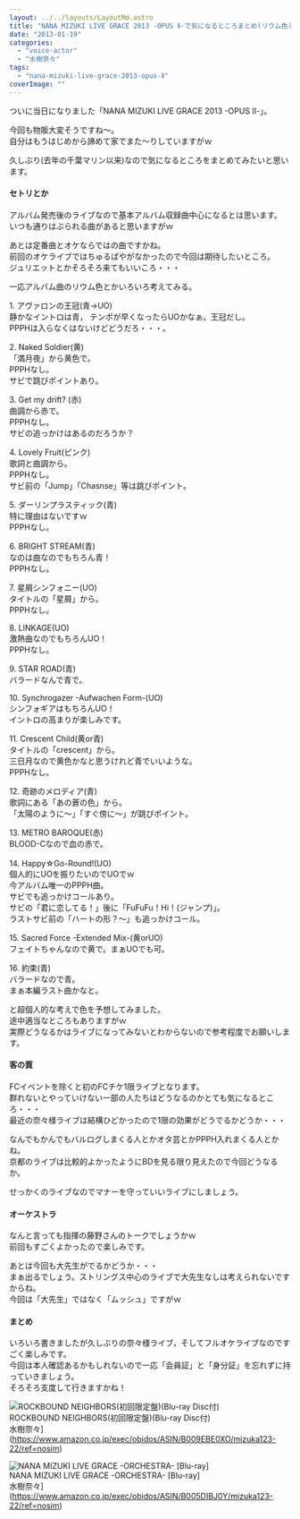 ```yaml
---
layout: ../../layouts/LayoutMd.astro
title: "NANA MIZUKI LIVE GRACE 2013 -OPUS Ⅱ-で気になるところまとめ(リウム色とかいろいろ)"
date: "2013-01-19"
categories: 
  - "voice-actor"
  - "水樹奈々"
tags: 
  - "nana-mizuki-live-grace-2013-opus-Ⅱ"
coverImage: ""
---
```


ついに当日になりました「NANA MIZUKI LIVE GRACE 2013 -OPUS Ⅱ-」。

今回も物販大変そうですね～。  
自分はもうはじめから諦めて家でまた～りしていますがｗ

久しぶり(去年の千葉マリン以来)なので気になるところをまとめてみたいと思います。

#### セトリとか

アルバム発売後のライブなので基本アルバム収録曲中心になるとは思います。  
いつも通りはぶられる曲があると思いますがｗ

あとは定番曲とオケならではの曲ですかね。  
前回のオケライブではちゅるぱやがなかったので今回は期待したいところ。  
ジュリエットとかそろそろ来てもいいころ・・・

一応アルバム曲のリウム色とかいろいろ考えてみる。

1\. アヴァロンの王冠(青→UO)  
静かなイントロは青， テンポが早くなったらUOかなぁ。王冠だし。  
PPPHは入らなくはないけどどうだろ・・・。

2\. Naked Soldier(黄)    
「満月夜」から黄色で。  
PPPHなし。   
サビで跳びポイントあり。

3\. Get my drift? (赤)  
曲調から赤で。  
PPPHなし。  
サビの追っかけはあるのだろうか？

4\. Lovely Fruit(ピンク)  
歌詞と曲調から。  
PPPHなし。  
サビ前の「Jump」「Chasnse」等は跳びポイント。  
  
5\. ダーリンプラスティック(青)  
特に理由はないですｗ  
PPPHなし。

6\. BRIGHT STREAM(青)  
なのは曲なのでもちろん青！  
PPPHなし。

7\. 星屑シンフォニー(UO)  
タイトルの「星屑」から。  
PPPHなし。  
  
8\. LINKAGE(UO)  
激熱曲なのでもちろんUO！  
PPPHなし。

9\. STAR ROAD(青)   
バラードなんで青で。

10\. Synchrogazer -Aufwachen Form-(UO)  
シンフォギアはもちろんUO！  
イントロの高まりが楽しみです。

11\. Crescent Child(黄or青)  
タイトルの「crescent」から。  
三日月なので黄色かなと思うけれど青でいいような。  
PPPHなし。

12\. 奇跡のメロディア(青)  
歌詞にある「あの蒼の色」から。  
「太陽のように～」「すぐ傍に～」が跳びポイント。

13\. METRO BAROQUE(赤)  
BLOOD-Cなので血の赤で。  
             
14\. Happy☆Go-Round!(UO)  
個人的にUOを振りたいのでUOでｗ  
今アルバム唯一のPPPH曲。  
サビでも追っかけコールあり。  
サビの「君に恋してる！」後に「FuFuFu！Hi！(ジャンプ)」。  
ラストサビ前の「ハートの形？～」も追っかけコール。

15\. Sacred Force -Extended Mix-(黄orUO)  
フェイトちゃんなので黄で。まぁUOでも可。

16\. 約束(青)  
バラードなので青。  
まぁ本編ラスト曲かなと。

と超個人的な考えで色を予想してみました。  
途中適当なところもありますがｗ  
実際どうなるかはライブになってみないとわからないので参考程度でお願いします。

#### 客の質

FCイベントを除くと初のFCチケ1限ライブとなります。  
群れないとやっていけない一部の人たちはどうなるのかとても気になるところ・・・  
最近の奈々様ライブは結構ひどかったので1限の効果がどうでるかどうか・・・

なんでもかんでもバルログしまくる人とかオタ芸とかPPPH入れまくる人とかね。  
京都のライブは比較的よかったようにBDを見る限り見えたので今回どうなるか。

せっかくのライブなのでマナーを守っていいライブにしましょう。

#### オーケストラ

なんと言っても指揮の藤野さんのトークでしょうかｗ  
前回もすごくよかったので楽しみです。

あとは今回も大先生がでるかどうか・・・  
まぁ出るでしょう。ストリングス中心のライブで大先生なしは考えられないですからね。  
今回は「大先生」ではなく「ムッシュ」ですがｗ

#### まとめ

いろいろ書きましたが久しぶりの奈々様ライブ，そしてフルオケライブなのですごく楽しみです。  
今回は本人確認あるかもしれないので一応「会員証」と「身分証」を忘れずに持っていきましょう。  
そろそろ支度して行きますかね！

![ROCKBOUND NEIGHBORS(初回限定盤)(Blu-ray Disc付)](/archive/images/51Dj7RYbVqL._SL160_.jpg)  
ROCKBOUND NEIGHBORS(初回限定盤)(Blu-ray Disc付)  
水樹奈々](https://www.amazon.co.jp/exec/obidos/ASIN/B009EBE0XO/mizuka123-22/ref=nosim)

![NANA MIZUKI LIVE GRACE -ORCHESTRA- [Blu-ray]](/archive/images/519D-xmSzmL._SL160_.jpg)  
NANA MIZUKI LIVE GRACE -ORCHESTRA- \[Blu-ray\]  
水樹奈々](https://www.amazon.co.jp/exec/obidos/ASIN/B005DIBJ0Y/mizuka123-22/ref=nosim)
